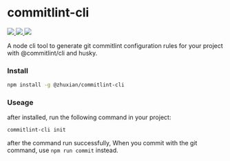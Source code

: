 # commitlint-cli

<p align="left">
  <a href="https://img.shields.io/badge/support-IOS-516BEB?logo=ios&logoColor=white&style=plastic">
    <img src="https://img.shields.io/badge/support-Nodejs-516BEB?style=plastic">
  </a>
  <a href="https://www.npmjs.com/package/@zhuxian/commitlint-cli">
    <img src="https://img.shields.io/npm/v/@zhuxian/commitlint-cli/latest.svg">
  </a>
  <a href="https://www.npmjs.com/package/@zhuxian/commitlint-cli">
    <img src="https://img.shields.io/npm/dm/@zhuxian/commitlint-cli.svg"/>
  </a>
</p>

A node cli tool to generate git commitlint configuration rules for your project with @commitlint/cli and husky.

### Install
```bash
npm install -g @zhuxian/commitlint-cli
```
### Useage
after installed, run the following command in your project:
```bash
commitlint-cli init
```

after the command run successfully, When you commit with the git command, use `npm run commit` instead.